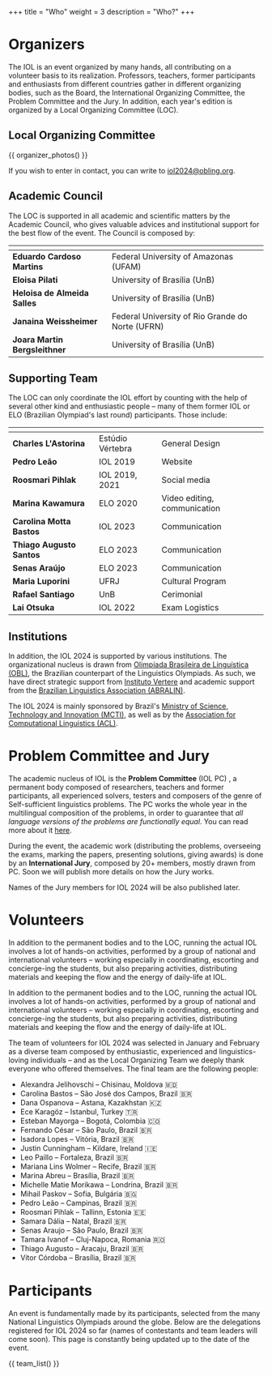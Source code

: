 +++
title = "Who"
weight = 3
description = "Who?"
+++

# Organizers

The IOL is an event organized by many hands, all contributing on a volunteer basis to its realization. Professors, teachers, former participants and enthusiasts from different countries gather in different organizing bodies, such as the Board, the International Organizing Committee, the Problem Committee and the Jury. In addition, each year's edition is organized by a Local Organizing Committee (LOC).

## Local Organizing Committee

{{ organizer_photos() }}

If you wish to enter in contact, you can write to [iol2024@obling.org](mailto:iol2024@obling.org).

## Academic Council

The LOC is supported in all academic and scientific matters by the Academic Council, who gives valuable advices and institutional support for the best flow of the event. The Council is composed by:

| <!-- -->    | <!-- -->    |
|-------------|-------------|
| **Eduardo Cardoso Martins** | Federal University of Amazonas (UFAM) |
| **Eloisa Pilati** | University of Brasília (UnB) |
| **Heloisa de Almeida Salles** | University of Brasília (UnB) |
| **Janaina Weissheimer** | Federal University of Rio Grande do Norte (UFRN) |
| **Joara Martin Bergsleithner** | University of Brasília (UnB) |

## Supporting Team

The LOC can only coordinate the IOL effort by counting with the help of several other kind and enthusiastic people – many of them former IOL or ELO (Brazilian Olympiad's last round) participants. Those include:

| <!-- -->    | <!-- -->    | <!-- -->  |
|-------------|-------------| --- |
| **Charles L'Astorina** | Estúdio Vértebra | General Design |
| **Pedro Leão** | IOL 2019 | Website |
| **Roosmari Pihlak** | IOL 2019, 2021 | Social media |
| **Marina Kawamura** | ELO 2020 | Video editing, communication |
| **Carolina Motta Bastos** | IOL 2023 | Communication |
| **Thiago Augusto Santos** | ELO 2023 | Communication |
| **Senas Araújo** | ELO 2023 | Communication |
| **Maria Luporini** | UFRJ | Cultural Program |
| **Rafael Santiago** | UnB | Cerimonial |
| **Lai Otsuka** | IOL 2022 | Exam Logistics |

## Institutions

In addition, the IOL 2024 is supported by various institutions. The organizational nucleus is drawn from [Olimpíada Brasileira de Linguística (OBL)](https://obling.org), the Brazilian counterpart of the Linguistics Olympiads. As such, we have direct strategic support from [Instituto Vertere](https://institutovertere.org) and academic support from the [Brazilian Linguistics Association (ABRALIN)](https://www.abralin.org/site/).

The IOL 2024 is mainly sponsored by Brazil's [Ministry of Science, Technology and Innovation (MCTI)](https://www.gov.br/mcti/pt-br), as well as by the [Association for Computational Linguistics (ACL)](https://www.aclweb.org/portal/).

# Problem Committee and Jury

The academic nucleus of IOL is the **Problem Committee** (IOL PC) , a permanent body composed of researchers, teachers and former participants, all experienced solvers, testers and composers of the genre of Self-sufficient linguistics problems. The PC works the whole year in the multilingual composition of the problems, in order to guarantee that *all language versions of the problems are functionally equal*. You can read more about it [here](https://ioling.org/pc/).

During the event, the academic work (distributing the problems, overseeing the exams, marking the papers, presenting solutions, giving awards) is done by an **International Jury**, composed by 20+ members, mostly drawn from PC. Soon we will publish more details on how the Jury works.

Names of the Jury members for IOL 2024 will be also published later.

# Volunteers

In addition to the permanent bodies and to the LOC, running the actual IOL involves a lot of hands-on activities, performed by a group of national and international volunteers – working especially in coordinating, escorting and concierge-ing the students, but also preparing activities, distributing materials and keeping the flow and the energy of daily-life at IOL.

In addition to the permanent bodies and to the LOC, running the actual IOL involves a lot of hands-on activities, performed by a group of national and international volunteers – working especially in coordinating, escorting and concierge-ing the students, but also preparing activities, distributing materials and keeping the flow and the energy of daily-life at IOL.

The team of volunteers for IOL 2024 was selected in January and February as a diverse team composed by enthusiastic, experienced and linguistics-loving individuals – and as the Local Organizing Team we deeply thank everyone who offered themselves. The final team are the following people:

* Alexandra Jelihovschi – Chisinau, Moldova 🇲🇩
* Carolina Bastos – São José dos Campos, Brazil 🇧🇷
* Dana Ospanova – Astana, Kazakhstan 🇰🇿
* Ece Karagöz – Istanbul, Turkey 🇹🇷
* Esteban Mayorga – Bogotá, Colombia 🇨🇴
* Fernando César – São Paulo, Brazil 🇧🇷
* Isadora Lopes – Vitória, Brazil 🇧🇷
* Justin Cunningham – Kildare, Ireland 🇮🇪
* Leo Paillo – Fortaleza, Brazil 🇧🇷
* Mariana Lins Wolmer – Recife, Brazil 🇧🇷
* Marina Abreu – Brasília, Brazil 🇧🇷
* Michelle Matie Morikawa – Londrina, Brazil 🇧🇷
* Mihail Paskov – Sofia, Bulgária 🇧🇬
* Pedro Leão – Campinas, Brazil 🇧🇷
* Roosmari Pihlak – Tallinn, Estonia 🇪🇪
* Samara Dália – Natal, Brazil 🇧🇷
* Senas Araujo – São Paulo, Brazil 🇧🇷
* Tamara Ivanof – Cluj-Napoca, Romania 🇷🇴
* Thiago Augusto – Aracaju, Brazil 🇧🇷
* Vítor Córdoba – Brasília, Brazil 🇧🇷

# Participants

An event is fundamentally made by its participants, selected from the many National Linguistics Olympiads around the globe. Below are the delegations registered for IOL 2024 so far (names of contestants and team leaders will come soon). This page is constantly being updated up to the date of the event.

{{ team_list() }}
